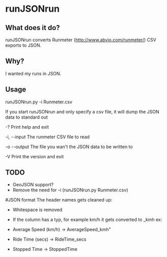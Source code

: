 # runJSONrun

## What does it do?
runJSONrun converts Runmeter (http://www.abvio.com/runmeter/) CSV exports to JSON.

## Why?
I wanted my runs in JSON.

## Usage
runJSONrun.py -i Runmeter.csv

If you start runJSONrun and only specify a csv file, it will dump the JSON data to standard out

-?				Print help and exit

-i, --input		The runmeter CSV file to read

-o --output		The file you wan't the JSON data to be written to

-V				Print the version and exit

## TODO
* GeoJSON support?
* Remove the need for -i (runJSONrun.py Runmeter.csv)

#JSON format
The header names gets cleaned up:
* Whitespace is removed
* If the column has a typ, for example km/h it gets converted to _kmh
ex:

* Average Speed (km/h) -> AverageSpeed_kmh"

* Ride Time (secs) -> RideTime_secs

* Stopped Time -> StoppedTime